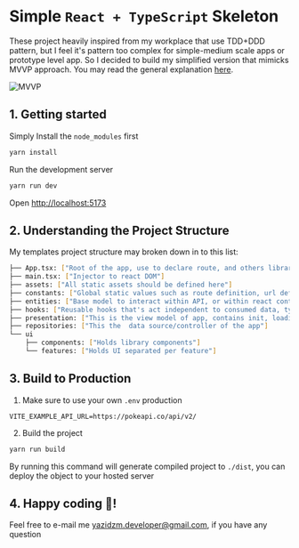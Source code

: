 # Simple `React + TypeScript` Skeleton
These project heavily inspired from my workplace that use TDD+DDD pattern, but I feel it's pattern too complex for simple-medium scale apps or prototype level app. So I decided to build my simplified version that mimicks MVVP approach. You may read the general explanation [here](https://en.wikipedia.org/wiki/Model%E2%80%93view%E2%80%93viewmodel).

![MVVP](https://upload.wikimedia.org/wikipedia/commons/thumb/d/d5/MVVMPattern.svg/500px-MVVMPattern.svg.png)


## 1. Getting started
Simply Install the `node_modules` first
```bash
yarn install
```
Run the development server
```bash
yarn run dev
```

Open [http://localhost:5173](http://localhost:5173)

## 2. Understanding the Project Structure
My templates project structure may broken down in to this list:
```bash
├── App.tsx: ["Root of the app, use to declare route, and others library global context"]
├── main.tsx: ["Injector to react DOM"]
├── assets: ["All static assets should be defined here"]
├── constants: ["Global static values such as route definition, url definition, etc."]
├── entities: ["Base model to interact within API, or within react context, basically hold most of app Interface"]
├── hooks: ["Reusable hooks that's act independent to consumed data, typically used to define UI helper such as useClickOutside, useWindowScroll, etc"]
├── presentation: ["This is the view model of app, contains init, loading, success, error state implementation as data consumer"]
├── repositories: ["This the  data source/controller of the app"]
└── ui
    ├── components: ["Holds library components"]
    └── features: ["Holds UI separated per feature"]
```

## 3. Build to Production
1. Make sure to use your own `.env` production
```plaintext
VITE_EXAMPLE_API_URL=https://pokeapi.co/api/v2/
```
2. Build the project
```bash
yarn run build
```
By running this command will generate compiled project to `./dist`, you can deploy the object to your hosted server

## 4. Happy coding :tada:!
Feel free to e-mail me yazidzm.developer@gmail.com, if you have any question